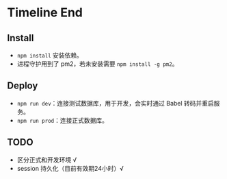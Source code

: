 # Timeline End

## Install

- `npm install` 安装依赖。
- 进程守护用到了 pm2，若未安装需要 `npm install -g pm2`。

## Deploy

- `npm run dev`：连接测试数据库，用于开发，会实时通过 Babel 转码并重启服务。
- `npm run prod`：连接正式数据库。

## TODO

- 区分正式和开发环境 √
- session 持久化（目前有效期24小时）√
